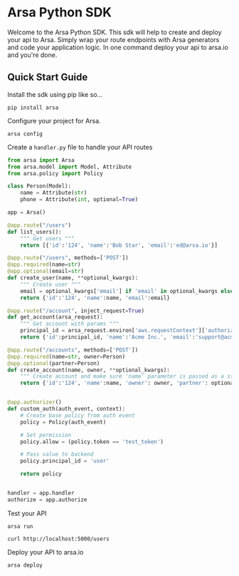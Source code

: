# Arsa Python SDK

Welcome to the Arsa Python SDK. This sdk will help to create and deploy your api to Arsa. Simply
wrap your route endpoints with Arsa generators and code your application logic. In one command
deploy your api to arsa.io and you're done.

## Quick Start Guide

Install the sdk using pip like so...

```
pip install arsa
```

Configure your project for Arsa.

```
arsa config
```

Create a `handler.py` file to handle your API routes

```python
from arsa import Arsa
from arsa.model import Model, Attribute
from arsa.policy import Policy

class Person(Model):
    name = Attribute(str)
    phone = Attribute(int, optional=True)

app = Arsa()

@app.route("/users")
def list_users():
    """ Get users """
    return [{'id':'124', 'name':'Bob Star', 'email':'ed@arsa.io'}]

@app.route("/users", methods=['POST'])
@app.required(name=str)
@app.optional(email=str)
def create_user(name, **optional_kwargs):
    """ Create user """
    email = optional_kwargs['email'] if 'email' in optional_kwargs else None
    return {'id':'124', 'name':name, 'email':email}

@app.route("/account", inject_request=True)
def get_account(arsa_request):
    """ Get account with params """
    principal_id = arsa_request.environ['aws.requestContext']['authorizer']['principalId']
    return {'id':principal_id, 'name':'Acme Inc.', 'email':'support@acme.io'}

@app.route("/accounts", methods=['POST'])
@app.required(name=str, owner=Person)
@app.optional(partner=Person)
def create_account(name, owner, **optional_kwargs):
    """ Create account and make sure 'name' parameter is passed as a string """
    return {'id':'124', 'name':name, 'owner': owner, 'partner': optional_kwargs.get('partner', None)}


@app.authorizer()
def custom_auth(auth_event, context):
    # Create base policy from auth event
    policy = Policy(auth_event)

    # Set permission
    policy.allow = (policy.token == 'test_token')

    # Pass value to backend
    policy.principal_id = 'user'

    return policy


handler = app.handler
authorize = app.authorize
```

Test your API

```
arsa run

curl http://localhost:5000/users
```

Deploy your API to arsa.io

```
arsa deploy
```
